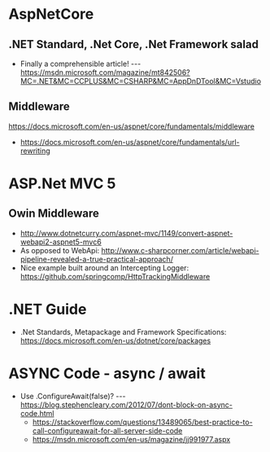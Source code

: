 # AspNetCore

## .NET Standard, .Net Core, .Net Framework salad
* Finally a comprehensible article! --- https://msdn.microsoft.com/magazine/mt842506?MC=.NET&MC=CCPLUS&MC=CSHARP&MC=AppDnDTool&MC=Vstudio


## Middleware
https://docs.microsoft.com/en-us/aspnet/core/fundamentals/middleware
*  https://docs.microsoft.com/en-us/aspnet/core/fundamentals/url-rewriting


# ASP.Net MVC 5
## Owin Middleware
* http://www.dotnetcurry.com/aspnet-mvc/1149/convert-aspnet-webapi2-aspnet5-mvc6
* As opposed to WebApi: http://www.c-sharpcorner.com/article/webapi-pipeline-revealed-a-true-practical-approach/
* Nice example built around an Intercepting Logger: https://github.com/springcomp/HttpTrackingMiddleware

# .NET Guide
*   .Net Standards, Metapackage and Framework Specifications: https://docs.microsoft.com/en-us/dotnet/core/packages

# ASYNC Code - async / await
* Use .ConfigureAwait(false)?  --- https://blog.stephencleary.com/2012/07/dont-block-on-async-code.html
   * https://stackoverflow.com/questions/13489065/best-practice-to-call-configureawait-for-all-server-side-code
   * https://msdn.microsoft.com/en-us/magazine/jj991977.aspx
  

